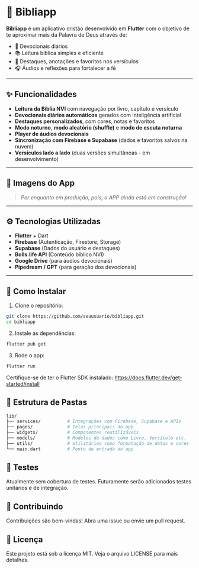 # 📖 Bibliapp

**Bibliapp** é um aplicativo cristão desenvolvido em **Flutter** com o objetivo de te aproximar mais da Palavra de Deus através de:

- 📅 Devocionais diários
- 📚 Leitura bíblica simples e eficiente
- 📝 Destaques, anotações e favoritos nos versículos
- 🎧 Áudios e reflexões para fortalecer a fé

---

## ✨ Funcionalidades

- **Leitura da Bíblia NVI** com navegação por livro, capítulo e versículo
- **Devocionais diários automáticos** gerados com inteligência artificial
- **Destaques personalizados**, com cores, notas e favoritos
- **Modo noturno**, **modo aleatório (shuffle)** e **modo de escuta noturna**
- **Player de áudios devocionais**
- **Sincronização com Firebase e Supabase** (dados e favoritos salvos na nuvem)
- **Versículos lado a lado** (duas versões simultâneas - em desenvolvimento)

---

## 📱 Imagens do App

> *Por enquanto em produção, pois, o APP ainda está em construção!*


---

## ⚙️ Tecnologias Utilizadas

- **Flutter** + Dart
- **Firebase** (Autenticação, Firestore, Storage)
- **Supabase** (Dados do usuário e destaques)
- **Bolls.life API** (Conteúdo bíblico NVI)
- **Google Drive** (para áudios devocionais)
- **Pipedream / GPT** (para geração dos devocionais)

---

## 🚀 Como Instalar

1. Clone o repositório:

```bash
git clone https://github.com/seuusuario/bibliapp.git
cd bibliapp
````
2. Instale as dependências:
```bash
flutter pub get
````

3. Rode o app:
```bash
flutter run
````
Certifique-se de ter o Flutter SDK instalado: https://docs.flutter.dev/get-started/install

## 📁 Estrutura de Pastas 
```bash
lib/
├── services/          # Integrações com Firebase, Supabase e APIs
├── pages/             # Telas principais do app
├── widgets/           # Componentes reutilizáveis
├── models/            # Modelos de dados como Livro, Versículo etc.
├── utils/             # Utilitários como formatação de datas e cores
└── main.dart          # Ponto de entrada do app
````

## 🧪 Testes
Atualmente sem cobertura de testes. Futuramente serão adicionados testes unitários e de integração.

## 🤝 Contribuindo
Contribuições são bem-vindas! Abra uma issue ou envie um pull request.

## 📄 Licença
Este projeto está sob a licença MIT. Veja o arquivo LICENSE para mais detalhes.

